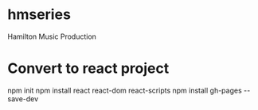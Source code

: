 # hmseries

Hamilton Music Production

# Convert to react project

npm init
npm install react react-dom react-scripts
npm install gh-pages --save-dev
